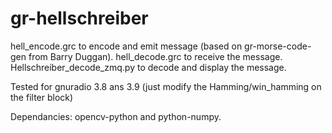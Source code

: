 # gr-hellschreiber

hell_encode.grc to encode and emit message (based on gr-morse-code-gen from Barry Duggan).
hell_decode.grc to receive the message. 
Hellschreiber_decode_zmq.py to decode and display the message.

Tested for gnuradio 3.8 ans 3.9 (just modify the Hamming/win_hamming on the filter block)

Dependancies: opencv-python and python-numpy.
